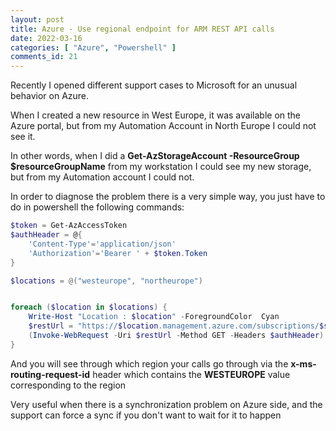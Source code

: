 ```yaml
---
layout: post
title: Azure - Use regional endpoint for ARM REST API calls
date: 2022-03-16
categories: [ "Azure", "Powershell" ]
comments_id: 21 
---
```



Recently I opened different support cases to Microsoft for an unusual behavior on Azure.

When I created a new resource in West Europe, it was available on the Azure portal, but from my Automation Account in North Europe I could not see it.

In other words, when I did a **Get-AzStorageAccount -ResourceGroup $resourceGroupName** from my workstation I could see my new storage, but from my Automation account I could not.

In order to diagnose the problem there is a very simple way, you just have to do in powershell the following commands:

```powershell
$token = Get-AzAccessToken
$authHeader = @{
    'Content-Type'='application/json'
    'Authorization'='Bearer ' + $token.Token
}

$locations = @("westeurope", "northeurope")


foreach ($location in $locations) {
    Write-Host "Location : $location" -ForegroundColor  Cyan
    $restUrl = "https://$location.management.azure.com/subscriptions/$subscriptionId/resourceGroups/$resourceGroupName/resources?api-version=2022-01-01"; 
    (Invoke-WebRequest -Uri $restUrl -Method GET -Headers $authHeader).Headers
}
```

And you will see through which region your calls go through via the **x-ms-routing-request-id** header which contains the **WESTEUROPE** value corresponding to the region

Very useful when there is a synchronization problem on Azure side, and the support can force a sync if you don't want to wait for it to happen
